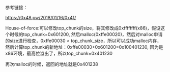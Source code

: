 参考链接：

https://0x48.pw/2018/01/16/0x41/


House-of-force:可以修改top_chunk的size，将其修改成0xffffffff(x86)，假设这个时候的top_chunk=0x601200, 然后malloc(0xffe00020)，然后对malloc申请的size进行检查，0xffe00030 < top_chunk_size，所以可以成功malloc内存，然后计算top_chunk的新地址：0xffe00030+0x601200=0x100401230, 因为是x86环境，最高位溢出了，所以top_chunk=0x401230

再次malloc的时候，返回的地址就是0x401238